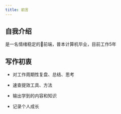 ```yaml
---
title: 前言
---
```


## 自我介绍

是一名情绪稳定的前端，普本计算机毕业，目前工作5年

## 写作初衷

- 对工作周期性复盘、总结、思考

- 速查提效工具、方法

- 输出学到的内容和知识

- 记录个人成长